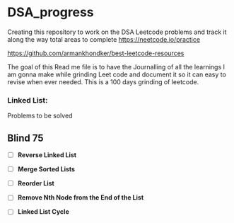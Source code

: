 # DSA_progress

Creating this repository to work on the DSA Leetcode problems and track it along the way
total areas to complete
https://neetcode.io/practice

https://github.com/armankhondker/best-leetcode-resources

The goal of this Read me file is to have the Journalling of all the learnings I am gonna make while grinding Leet code and document it so it can easy to revise when ever needed.
This is a 100 days grinding of leetcode.

### Linked List:

Problems to be solved

## Blind 75

- [ ] **Reverse Linked List**

- [ ] **Merge Sorted Lists**

- [ ] **Reorder List**

- [ ] **Remove Nth Node from the End of the List**

- [ ] **Linked List Cycle**
